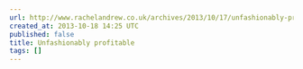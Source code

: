 ```yaml
---
url: http://www.rachelandrew.co.uk/archives/2013/10/17/unfashionably-profitable/
created_at: 2013-10-18 14:25 UTC
published: false
title: Unfashionably profitable
tags: []
---
```




